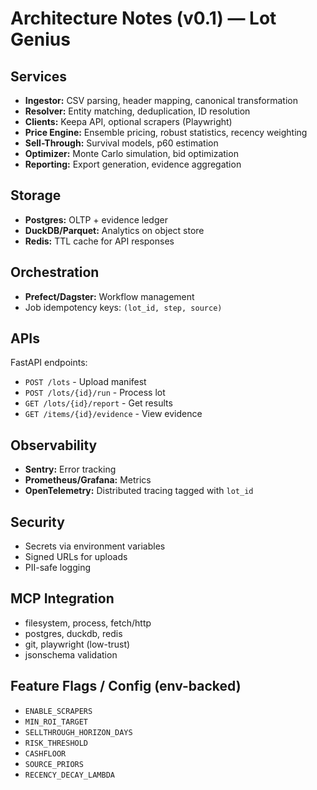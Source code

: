 # Architecture Notes (v0.1) — Lot Genius

## Services
- **Ingestor:** CSV parsing, header mapping, canonical transformation
- **Resolver:** Entity matching, deduplication, ID resolution
- **Clients:** Keepa API, optional scrapers (Playwright)
- **Price Engine:** Ensemble pricing, robust statistics, recency weighting
- **Sell-Through:** Survival models, p60 estimation
- **Optimizer:** Monte Carlo simulation, bid optimization
- **Reporting:** Export generation, evidence aggregation

## Storage
- **Postgres:** OLTP + evidence ledger
- **DuckDB/Parquet:** Analytics on object store
- **Redis:** TTL cache for API responses

## Orchestration
- **Prefect/Dagster:** Workflow management
- Job idempotency keys: `(lot_id, step, source)`

## APIs
FastAPI endpoints:
- `POST /lots` - Upload manifest
- `POST /lots/{id}/run` - Process lot
- `GET /lots/{id}/report` - Get results
- `GET /items/{id}/evidence` - View evidence

## Observability
- **Sentry:** Error tracking
- **Prometheus/Grafana:** Metrics
- **OpenTelemetry:** Distributed tracing tagged with `lot_id`

## Security
- Secrets via environment variables
- Signed URLs for uploads
- PII-safe logging

## MCP Integration
- filesystem, process, fetch/http
- postgres, duckdb, redis
- git, playwright (low-trust)
- jsonschema validation

## Feature Flags / Config (env-backed)
- `ENABLE_SCRAPERS`
- `MIN_ROI_TARGET`
- `SELLTHROUGH_HORIZON_DAYS`
- `RISK_THRESHOLD`
- `CASHFLOOR`
- `SOURCE_PRIORS`
- `RECENCY_DECAY_LAMBDA`